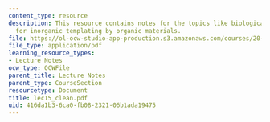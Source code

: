 ```yaml
---
content_type: resource
description: This resource contains notes for the topics like biological strategies
  for inorganic templating by organic materials.
file: https://ol-ocw-studio-app-production.s3.amazonaws.com/courses/20-462j-molecular-principles-of-biomaterials-spring-2006/416da1b36ca0fb08232106b1ada19475_lec15_clean.pdf
file_type: application/pdf
learning_resource_types:
- Lecture Notes
ocw_type: OCWFile
parent_title: Lecture Notes
parent_type: CourseSection
resourcetype: Document
title: lec15_clean.pdf
uid: 416da1b3-6ca0-fb08-2321-06b1ada19475
---
```

